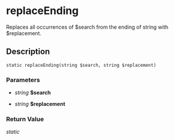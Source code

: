 # replaceEnding
Replaces all occurrences of $search from the
ending of string with $replacement.

## Description
`static replaceEnding(string $search, string $replacement)`

### Parameters
* _string_ __$search__  


* _string_ __$replacement__  



### Return Value
_static_